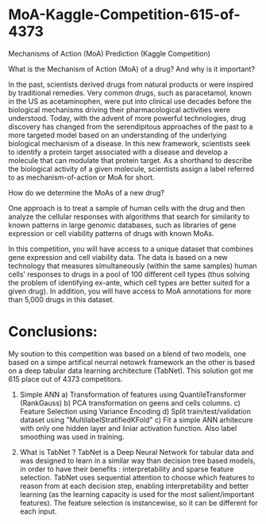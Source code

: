 # MoA-Kaggle-Competition-615-of-4373
Mechanisms of Action (MoA) Prediction (Kaggle Competition)

What is the Mechanism of Action (MoA) of a drug? And why is it important?

In the past, scientists derived drugs from natural products or were inspired by traditional remedies. Very common drugs, such as paracetamol, known in the US as acetaminophen, were put into clinical use decades before the biological mechanisms driving their pharmacological activities were understood. Today, with the advent of more powerful technologies, drug discovery has changed from the serendipitous approaches of the past to a more targeted model based on an understanding of the underlying biological mechanism of a disease. In this new framework, scientists seek to identify a protein target associated with a disease and develop a molecule that can modulate that protein target. As a shorthand to describe the biological activity of a given molecule, scientists assign a label referred to as mechanism-of-action or MoA for short.

How do we determine the MoAs of a new drug?

One approach is to treat a sample of human cells with the drug and then analyze the cellular responses with algorithms that search for similarity to known patterns in large genomic databases, such as libraries of gene expression or cell viability patterns of drugs with known MoAs.

In this competition, you will have access to a unique dataset that combines gene expression and cell viability data. The data is based on a new technology that measures simultaneously (within the same samples) human cells’ responses to drugs in a pool of 100 different cell types (thus solving the problem of identifying ex-ante, which cell types are better suited for a given drug). In addition, you will have access to MoA annotations for more than 5,000 drugs in this dataset.

# Conclusions:

My soution to this competition was based on a blend of two models, one based on a simpe artifical neurral netowrk framework an the other is based on a deep tabular data learning architecture (TabNet). This solution got me 615 place out of 4373 competitors.

1) Simple ANN
  a) Transformation of features using QuantileTransformer (RankGauss)
  b) PCA transformation on geens and cells columns.
  c) Feature Selection using Variance Encoding
  d) Split train/test/validation dataset using "MultilabelStratifiedKFold"
  c) Fit a simple ANN arhitecure with only one hidden layer and liniar activation function. Also label smoothing was used in training.

2) What is TabNet ?
TabNet is a Deep Neural Network for tabular data and was designed to learn in a similar way than decision tree based models, in order to have their benefits : interpretability and sparse feature selection. TabNet uses sequential attention to choose which features to reason from at each decision step, enabling interpretability and better learning (as the learning capacity is used for the most salient/important features). The feature selection is instancewise, so it can be different for each input.



